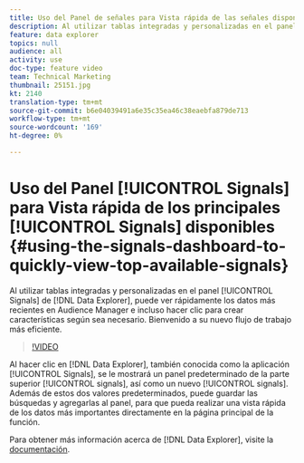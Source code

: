 ```yaml
---
title: Uso del Panel de señales para Vista rápida de las señales disponibles más importantes
description: Al utilizar tablas integradas y personalizadas en el panel Señales de la Data Explorer, puede ver rápidamente los datos más recientes en Audience Manager e incluso hacer clic para crear características según sea necesario. Bienvenido a su nuevo flujo de trabajo más eficiente.
feature: data explorer
topics: null
audience: all
activity: use
doc-type: feature video
team: Technical Marketing
thumbnail: 25151.jpg
kt: 2140
translation-type: tm+mt
source-git-commit: b6e04039491a6e35c35ea46c38eaebfa879de713
workflow-type: tm+mt
source-wordcount: '169'
ht-degree: 0%

---
```



# Uso del Panel [!UICONTROL Signals] para Vista rápida de los principales [!UICONTROL Signals] disponibles {#using-the-signals-dashboard-to-quickly-view-top-available-signals}

Al utilizar tablas integradas y personalizadas en el panel [!UICONTROL Signals] de [!DNL Data Explorer], puede ver rápidamente los datos más recientes en Audience Manager e incluso hacer clic para crear características según sea necesario. Bienvenido a su nuevo flujo de trabajo más eficiente.

>[!VIDEO](https://video.tv.adobe.com/v/25151/?quality=12)

Al hacer clic en [!DNL Data Explorer], también conocida como la aplicación [!UICONTROL Signals], se le mostrará un panel predeterminado de la parte superior [!UICONTROL signals], así como un nuevo [!UICONTROL signals]. Además de estos dos valores predeterminados, puede guardar las búsquedas y agregarlas al panel, para que pueda realizar una vista rápida de los datos más importantes directamente en la página principal de la función.

Para obtener más información acerca de [!DNL Data Explorer], visite la [documentación](https://experiencecloud.adobe.com/resources/help/en_US/aam/data-explorer.html).